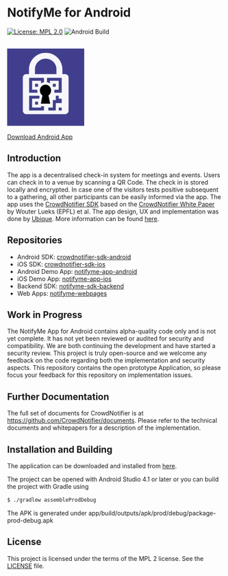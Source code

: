 # NotifyMe for Android

[![License: MPL 2.0](https://img.shields.io/badge/License-MPL%202.0-brightgreen.svg)](https://github.com/notifyme-app/notifyme-app-android/blob/master/LICENSE)
![Android Build](https://github.com/notifyme-app/notifyme-app-android/workflows/Android%20Build/badge.svg)

<br />
<div align="left">
  <img width="180" height="180" src="app/src/main/app_icon-playstore.png" />
  <br />
</div>

[Download Android App](https://install.appcenter.ms/orgs/notify-me/apps/notifyme-app-android/distribution_groups/public)

## Introduction

The app is a decentralised check-in system for meetings and events. Users can check in to a venue by scanning a QR Code. The check in is stored locally and encrypted. In case one of the visitors tests positive subsequent to a gathering, all other participants can be easily informed via the app. The app uses the [CrowdNotifier SDK](https://github.com/CrowdNotifier/crowdnotifier-sdk-android) based on the [CrowdNotifier White Paper](https://github.com/CrowdNotifier/documents) by Wouter Lueks (EPFL) et al. The app design, UX and implementation was done by [Ubique](https://ubique.ch/). More information can be found [here](https://notify-me.ch).

## Repositories
* Android SDK: [crowdnotifier-sdk-android](https://github.com/CrowdNotifier/crowdnotifier-sdk-android)
* iOS SDK: [crowdnotifier-sdk-ios](https://github.com/CrowdNotifier/crowdnotifier-sdk-ios)
* Android Demo App: [notifyme-app-android](https://github.com/notifyme-app/notifyme-app-android)
* iOS Demo App: [notifyme-app-ios](https://github.com/notifyme-app/notifyme-app-ios)
* Backend SDK: [notifyme-sdk-backend](https://github.com/notifyme-app/notifyme-sdk-backend)
* Web Apps: [notifyme-webpages](https://github.com/notifyme-app/notifyme-webpages)

## Work in Progress
The NotifyMe App for Android contains alpha-quality code only and is not yet complete. It has not yet been reviewed or audited for security and compatibility. We are both continuing the development and have started a security review. This project is truly open-source and we welcome any feedback on the code regarding both the implementation and security aspects.
This repository contains the open prototype Application, so please focus your feedback for this repository on implementation issues.

## Further Documentation
The full set of documents for CrowdNotifier is at https://github.com/CrowdNotifier/documents. Please refer to the technical documents and whitepapers for a description of the implementation.

## Installation and Building

The application can be downloaded and installed from  [here](https://install.appcenter.ms/orgs/notify-me/apps/notifyme-app-android/distribution_groups/public).

The project can be opened with Android Studio 4.1 or later or you can build the project with Gradle using
```sh
$ ./gradlew assembleProdDebug
```
The APK is generated under app/build/outputs/apk/prod/debug/package-prod-debug.apk

## License
This project is licensed under the terms of the MPL 2 license. See the [LICENSE](LICENSE) file.
